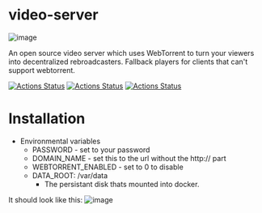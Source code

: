 # video-server

![image](https://user-images.githubusercontent.com/6856673/200156099-9cc88e99-8ed9-46e5-99aa-499e053cddb2.png)

An open source video server which uses WebTorrent to turn your viewers into decentralized rebroadcasters. Fallback players for clients that can't support webtorrent.

[![Actions Status](https://github.com/zackees/webtorrent-movie-server/workflows/MacOS_Tests/badge.svg)](https://github.com/zackees/webtorrent-movie-server/actions/workflows/push_macos.yml)
[![Actions Status](https://github.com/zackees/webtorrent-movie-server/workflows/Win_Tests/badge.svg)](https://github.com/zackees/webtorrent-movie-server/actions/workflows/push_win.yml)
[![Actions Status](https://github.com/zackees/webtorrent-movie-server/workflows/Ubuntu_Tests/badge.svg)](https://github.com/zackees/webtorrent-movie-server/actions/workflows/push_ubuntu.yml)

# Installation

  * Environmental variables
    * PASSWORD - set to your password
    * DOMAIN_NAME - set this to the url without the http:// part
    * WEBTORRENT_ENABLED - set to 0 to disable
    * DATA_ROOT: /var/data
      * The persistant disk thats mounted into docker.

It should look like this:
![image](https://user-images.githubusercontent.com/6856673/202430544-5dfd89aa-2048-445f-9bc9-85c02e778462.png)


